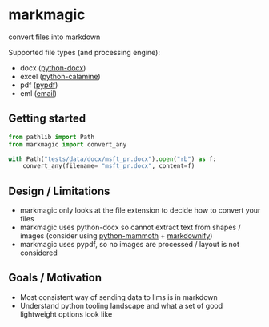 # markmagic

convert files into markdown

Supported file types (and processing engine):
- docx ([python-docx](https://python-docx.readthedocs.io/en/latest/))
- excel ([python-calamine](https://pypi.org/project/python-calamine/))
- pdf ([pypdf](https://pypdf.readthedocs.io/en/stable/index.html))
- eml ([email](https://docs.python.org/3/library/email.html))

## Getting started
```py
from pathlib import Path
from markmagic import convert_any

with Path("tests/data/docx/msft_pr.docx").open("rb") as f:
    convert_any(filename= "msft_pr.docx", content=f)
```

## Design / Limitations
- markmagic only looks at the file extension to decide how to convert your files
- markmagic uses python-docx so cannot extract text from shapes / images (consider using [python-mammoth](https://github.com/mwilliamson/python-mammoth) + [markdownify](https://github.com/matthewwithanm/python-markdownify))
- markmagic uses pypdf, so no images are processed / layout is not considered

## Goals / Motivation
- Most consistent way of sending data to llms is in markdown
- Understand python tooling landscape and what a set of good lightweight options look like
